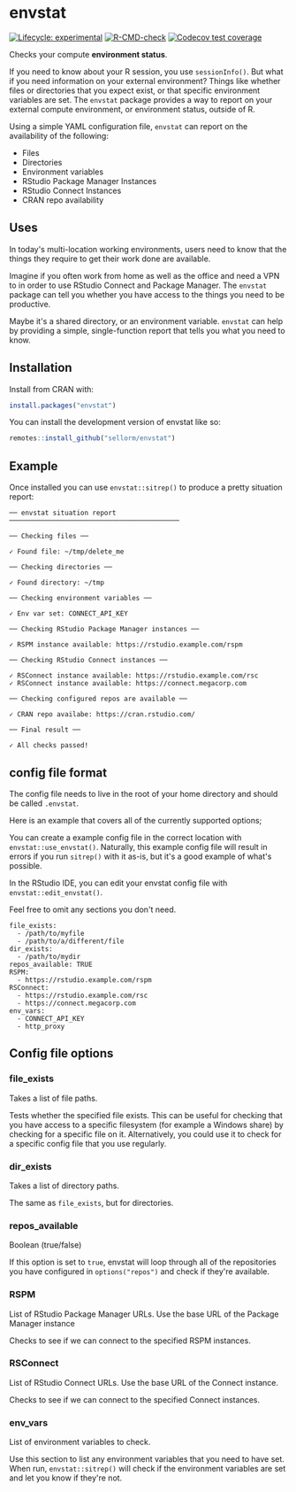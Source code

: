 
# envstat

<!-- badges: start -->
[![Lifecycle: experimental](https://img.shields.io/badge/lifecycle-experimental-orange.svg)](https://lifecycle.r-lib.org/articles/stages.html#experimental)
[![R-CMD-check](https://github.com/sellorm/envstat/workflows/R-CMD-check/badge.svg)](https://github.com/sellorm/envstat/actions)
[![Codecov test coverage](https://codecov.io/gh/sellorm/envstat/branch/main/graph/badge.svg)](https://app.codecov.io/gh/sellorm/envstat?branch=main)
<!-- badges: end -->

Checks your compute **environment status**.

If you need to know about your R session, you use `sessionInfo()`.
But what if you need information on your external environment?
Things like whether files or directories that you expect exist,
or that specific environment variables are set. 
The `envstat` package provides a way to report on your external
compute environment, or environment status, outside of R.

Using a simple YAML configuration file,
`envstat` can report on the availability of the following:

* Files
* Directories
* Environment variables
* RStudio Package Manager Instances
* RStudio Connect Instances
* CRAN repo availability

## Uses

In today's multi-location working environments, users need to know that
the things they require to get their work done are available.

Imagine if you often work from home as well as the office and need a VPN to
in order to use RStudio Connect and Package Manager. The `envstat` 
package can tell you whether you have access to the things you need to 
be productive.

Maybe it's a shared directory, or an environment variable.
`envstat` can help by providing a simple, single-function report that
tells you what you need to know.

## Installation

Install from CRAN with:

``` r
install.packages("envstat")
```

You can install the development version of envstat like so:

``` r
remotes::install_github("sellorm/envstat")
```

## Example

Once installed you can use `envstat::sitrep()` to produce a pretty
situation report:

```
── envstat situation report ───────────────────────────────────────────

── Checking files ──

✓ Found file: ~/tmp/delete_me

── Checking directories ──

✓ Found directory: ~/tmp

── Checking environment variables ──

✓ Env var set: CONNECT_API_KEY

── Checking RStudio Package Manager instances ──

✓ RSPM instance available: https://rstudio.example.com/rspm

── Checking RStudio Connect instances ──

✓ RSConnect instance available: https://rstudio.example.com/rsc
✓ RSConnect instance available: https://connect.megacorp.com

── Checking configured repos are available ──

✓ CRAN repo availabe: https://cran.rstudio.com/

── Final result ──

✓ All checks passed!
```

## config file format

The config file needs to live in the root of your home directory
and should be called `.envstat`.

Here is an example that covers all of the currently supported options;

You can create a example config file in the correct location with
`envstat::use_envstat()`.
Naturally, this example config file will result in errors if you run
`sitrep()` with it as-is, but it's a good example of what's possible.

In the RStudio IDE, you can edit your envstat config file with 
`envstat::edit_envstat()`.

Feel free to omit any sections you don't need.

```
file_exists:
  - /path/to/myfile
  - /path/to/a/different/file
dir_exists:
  - /path/to/mydir
repos_available: TRUE
RSPM:
  - https://rstudio.example.com/rspm
RSConnect:
  - https://rstudio.example.com/rsc
  - https://connect.megacorp.com
env_vars:
  - CONNECT_API_KEY
  - http_proxy
```

## Config file options

### file_exists

Takes a list of file paths.

Tests whether the specified file exists. This can be useful for
checking that you have access to a specific filesystem (for example
a Windows share) by checking for a specific file on it. Alternatively, you could
use it to check for a specific config file that you use regularly.

### dir_exists

Takes a list of directory paths.

The same as `file_exists`, but for directories.

### repos_available

Boolean (true/false)

If this option is set to `true`, envstat will loop through all of the
repositories you have configured in `options("repos")` and check if
they're available.

### RSPM

List of RStudio Package Manager URLs. Use the base URL of the Package
Manager instance

Checks to see if we can connect to the specified RSPM instances.

### RSConnect

List of RStudio Connect URLs. Use the base URL of the Connect instance.

Checks to see if we can connect to the specified Connect instances.

### env_vars

List of environment variables to check.

Use this section to list any environment variables that you need
to have set. When run, `envstat::sitrep()` will check if the 
environment variables are set and let you know if they're not.

